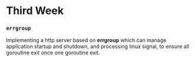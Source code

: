 # Third Week

### `errgroup`

Implementing a http server based on **errgroup** which can manage application startup and shutdown, and processing linux signal, to ensure all goroutine exit once one goroutine exit.